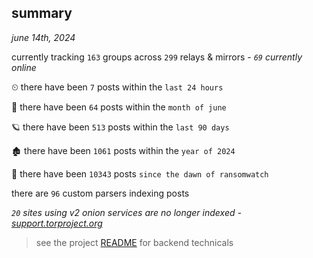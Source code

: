 
## summary
_june 14th, 2024_

currently tracking `163` groups across `299` relays & mirrors - _`69` currently online_

⏲ there have been `7` posts within the `last 24 hours`

🦈 there have been `64` posts within the `month of june`

🪐 there have been `513` posts within the `last 90 days`

🏚 there have been `1061` posts within the `year of 2024`

🦕 there have been `10343` posts `since the dawn of ransomwatch`

there are `96` custom parsers indexing posts

_`20` sites using v2 onion services are no longer indexed - [support.torproject.org](https://support.torproject.org/onionservices/v2-deprecation/)_

> see the project [README](https://github.com/joshhighet/ransomwatch#ransomwatch--) for backend technicals
